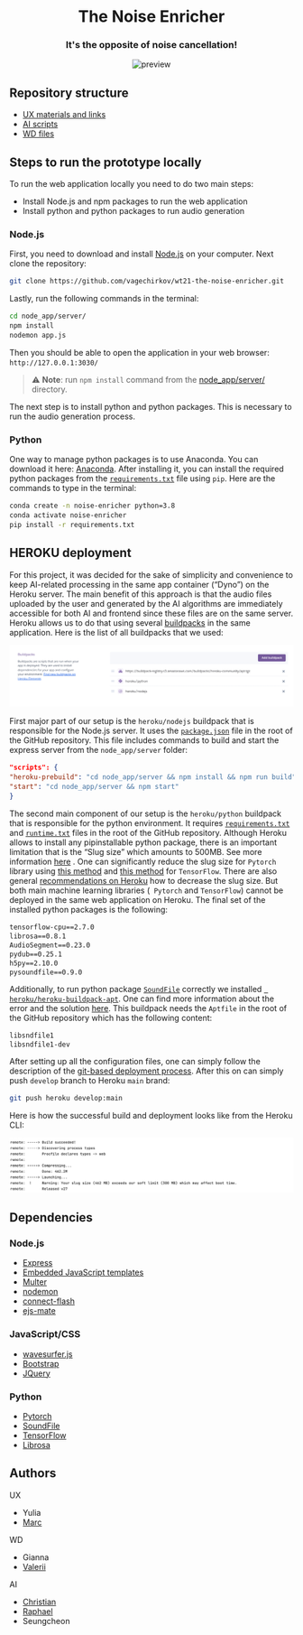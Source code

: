 <div align="center">

# The Noise Enricher

### It's the opposite of noise cancellation!

![preview](docs/demo.gif)

</div>

## Repository structure

- [UX materials and links](ux)
- [AI scripts](python_app)
- [WD files](node_app)

## Steps to run the prototype locally

To run the web application locally you need to do two main steps:

- Install Node.js and npm packages to run the web application
- Install python and python packages to run audio generation

### Node.js

First, you need to download and install [Node.js](https://nodejs.org/en/download/) on your computer. Next clone the
repository:

```bash
git clone https://github.com/vagechirkov/wt21-the-noise-enricher.git
```

Lastly, run the following commands in the terminal:

```bash
cd node_app/server/
npm install
nodemon app.js
```

Then you should be able to open the application in your web browser: `http://127.0.0.1:3030/`

> :warning: **Note**: run `npm install` command from the [node_app/server/](node_app/server/) directory.

The next step is to install python and python packages. This is necessary to run the audio generation process.

### Python

One way to manage python packages is to use Anaconda. You can download it
here: [Anaconda](https://www.anaconda.com/download/). After installing it, you can install the required python packages
from the [`requirements.txt`](requirements.txt) file using `pip`. Here are the commands to type in the terminal:

```bash
conda create -n noise-enricher python=3.8
conda activate noise-enricher
pip install -r requirements.txt
```

## HEROKU deployment

For this project, it was decided for the sake of simplicity and convenience to keep AI-related processing in the same
app container (“Dyno”) on the Heroku server. The main benefit of this approach is that the audio files uploaded by the
user and generated by the AI algorithms are immediately accessible for both AI and frontend since these files are on the
same server. Heroku allows us to do that using several [buildpacks](https://devcenter.heroku.com/articles/buildpacks) in
the same application. Here is the list of all buildpacks that we used:

![buildpacks screenshot](docs/buildpacks.png)

First major part of our setup is the `heroku/nodejs` buildpack that is responsible for the Node.js server. It uses
the [`package.json`](package.json) file in the root of the GitHub repository. This file includes commands to build and
start the express server from the `node_app/server` folder:

```json
"scripts": {
"heroku-prebuild": "cd node_app/server && npm install && npm run build",
"start": "cd node_app/server && npm start"
}
```

The second main component of our setup is the `heroku/python` buildpack that is responsible for the python environment.
It requires [`requirements.txt`](requirements.txt) and [`runtime.txt`](runtime.txt) files in the root of the GitHub
repository. Although Heroku allows to install any pipinstallable python package, there is an important limitation that
is the “Slug size” which amounts to 500MB. See more
information [here]( https://devcenter.heroku.com/articles/slug-compiler#:~:text=gitignore%20file.-,Slug%20size,such%20as%20ls%20and%20du%20.)
. One can significantly reduce the slug size for `Pytorch` library
using [this method]( https://stackoverflow.com/questions/59122308/heroku-slug-size-too-large-after-installing-pytorch)
and [this method]( https://stackoverflow.com/questions/65677710/tensorflow-apps-no-longer-deploying-to-heroku-slug-size-too-large)
for `TensorFlow`. There are also
general [recommendations on Heroku]( https://devcenter.heroku.com/articles/slug-compiler#:~:text=gitignore%20file.-,Slug%20size,such%20as%20ls%20and%20du%20.)
how to decrease the slug size. But both main machine learning libraries (` Pytorch` and `TensorFlow`) cannot be deployed
in the same web application on Heroku. The final set of the installed python packages is the following:

```
tensorflow-cpu==2.7.0
librosa==0.8.1
AudioSegment==0.23.0
pydub==0.25.1
h5py==2.10.0
pysoundfile==0.9.0
```

Additionally, to run python package [`SoundFile`]( https://pypi.org/project/SoundFile/) correctly we
installed [` heroku/heroku-buildpack-apt`](https://github.com/heroku/heroku-buildpack-apt). One can find more
information about the error and the
solution [here]( https://stackoverflow.com/questions/57743005/how-to-use-soundfile-on-heroku). This buildpack needs
the `Aptfile` in the root of the GitHub repository which has the following content:

```
libsndfile1
libsndfile1-dev
```

After setting up all the configuration files, one can simply follow the description of
the [git-based deployment process](https://devcenter.heroku.com/articles/git). After this on can simply push `develop`
branch to Heroku `main` brand:

```bash
git push heroku develop:main
```

Here is how the successful build and deployment looks like from the Heroku CLI:

![buildpacks screenshot](docs/build_heroku.png)

## Dependencies

### Node.js
- [Express](https://www.npmjs.com/package/express)
- [Embedded JavaScript templates](https://www.npmjs.com/package/ejs)
- [Multer](https://www.npmjs.com/package/multer)
- [nodemon](https://www.npmjs.com/package/nodemon)
- [connect-flash](https://www.npmjs.com/package/connect-flash)
- [ejs-mate](https://www.npmjs.com/package/ejs-mate)


### JavaScript/CSS
- [wavesurfer.js](https://github.com/katspaugh/wavesurfer.js)
- [Bootstrap](https://getbootstrap.com/)
- [JQuery](https://jquery.com/)

### Python
- [Pytorch](https://pytorch.org/)
- [SoundFile](https://pypi.org/project/SoundFile/)
- [TensorFlow](https://www.tensorflow.org/)
- [Librosa](https://librosa.github.io/)

## Authors

UX
- Yulia
- [Marc](https://github.com/marcospozzo/)

WD
- Gianna
- [Valerii](https://github.com/vagechirkov)

AI
- [Christian](https://www.linkedin.com/in/christian-eismann-a9a01719a)
- [Raphael](https://www.linkedin.com/in/raphael-wallsberger-0698a01b9/)
- Seungcheon

